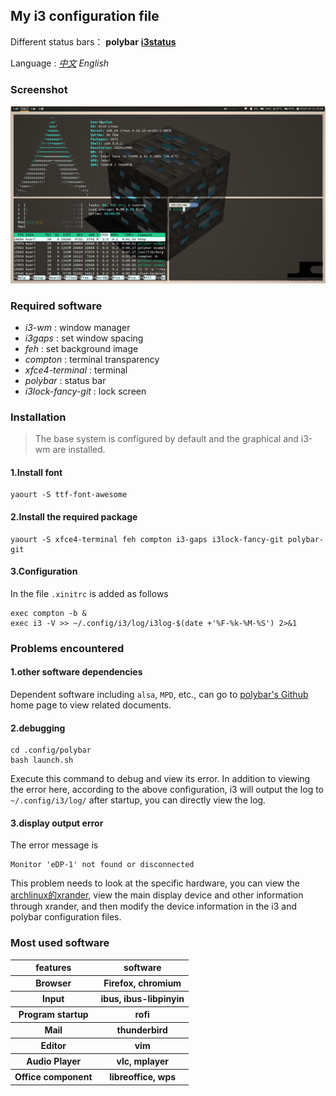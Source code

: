 ## My i3 configuration file

Different status bars：  **polybar** [**i3status**](https://github.com/Kuari/i3-wm-config/tree/i3status)

Language :  [*中文*](https://github.com/Kuari/i3-wm-config) *English*



### Screenshot

![my_desktop](../my_desktop.png)

### Required software

* *i3-wm* : window manager
* *i3gaps* : set window spacing
* *feh* : set background image
* *compton* : terminal transparency
* *xfce4-terminal* : terminal
* *polybar* : status bar
* *i3lock-fancy-git* : lock screen



### Installation

>The base system is configured by default and the graphical and i3-wm are installed.

#### 1.Install font
```
yaourt -S ttf-font-awesome
```
#### 2.Install the required package
```
yaourt -S xfce4-terminal feh compton i3-gaps i3lock-fancy-git polybar-git
```
#### 3.Configuration
In the file `.xinitrc` is added as follows
```
exec compton -b &
exec i3 -V >> ~/.config/i3/log/i3log-$(date +'%F-%k-%M-%S') 2>&1
```



### Problems encountered

#### 1.other software dependencies
Dependent software including `alsa`, `MPD`, etc., can go to [polybar's Github](https://github.com/jaagr/polybar) home page to view related documents.

#### 2.debugging
```
cd .config/polybar
bash launch.sh
```
Execute this command to debug and view its error. In addition to viewing the error here, according to the above configuration, i3 will output the log to `~/.config/i3/log/` after startup, you can directly view the log.

#### 3.display output error
The error message is
```
Monitor 'eDP-1' not found or disconnected
```
This problem needs to look at the specific hardware, you can view the [archlinux的xrander](https://wiki.archlinux.org/index.php/Xrandr), view the main display device and other information through xrander, and then modify the device information in the i3 and polybar configuration files.




### Most used software

<table>
    <tr>
        <th>features</th>
        <th>software</th>
    </tr>
    <tr>
        <th>Browser</th>
        <th>Firefox, chromium</th>
    </tr>
    <tr>
        <th>Input</th>
        <th>ibus, ibus-libpinyin</th>
    </tr>
    <tr>
        <th>Program startup</th>
        <th>rofi</th>
    </tr>
    <tr>
        <th>Mail</th>
        <th>thunderbird</th>
    </tr>
    <tr>
        <th>Editor</th>
        <th>vim</th>
    </tr>
    <tr>
        <th>Audio Player</th>
        <th>vlc, mplayer</th>
    </tr>
    <tr>
        <th>Office component</th>
        <th>libreoffice, wps</th>
    </tr>
</table>


